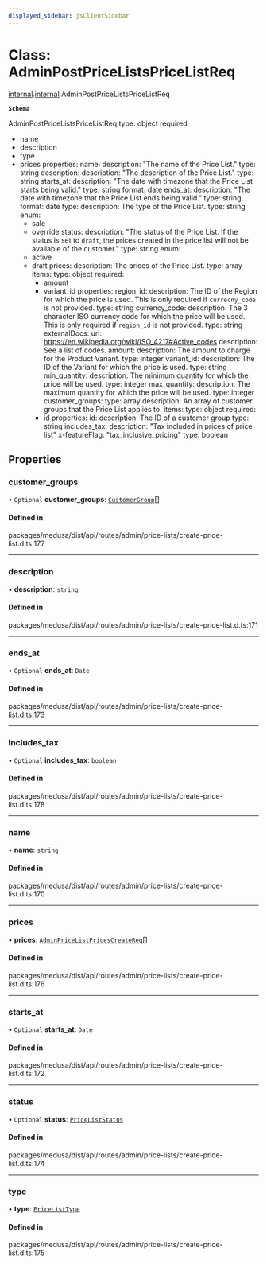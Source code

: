```yaml
---
displayed_sidebar: jsClientSidebar
---
```


# Class: AdminPostPriceListsPriceListReq

[internal](../modules/internal-8.md).[internal](../modules/internal-8.internal.md).AdminPostPriceListsPriceListReq

**`Schema`**

AdminPostPriceListsPriceListReq
type: object
required:
  - name
  - description
  - type
  - prices
properties:
  name:
    description: "The name of the Price List."
    type: string
  description:
    description: "The description of the Price List."
    type: string
  starts_at:
    description: "The date with timezone that the Price List starts being valid."
    type: string
    format: date
  ends_at:
    description: "The date with timezone that the Price List ends being valid."
    type: string
    format: date
  type:
    description: The type of the Price List.
    type: string
    enum:
     - sale
     - override
  status:
    description: "The status of the Price List. If the status is set to `draft`, the prices created in the price list will not be available of the customer."
    type: string
    enum:
      - active
      - draft
  prices:
     description: The prices of the Price List.
     type: array
     items:
       type: object
       required:
         - amount
         - variant_id
       properties:
         region_id:
           description: The ID of the Region for which the price is used. This is only required if `currecny_code` is not provided.
           type: string
         currency_code:
           description: The 3 character ISO currency code for which the price will be used. This is only required if `region_id` is not provided.
           type: string
           externalDocs:
             url: https://en.wikipedia.org/wiki/ISO_4217#Active_codes
             description: See a list of codes.
         amount:
           description: The amount to charge for the Product Variant.
           type: integer
         variant_id:
           description: The ID of the Variant for which the price is used.
           type: string
         min_quantity:
           description: The minimum quantity for which the price will be used.
           type: integer
         max_quantity:
           description: The maximum quantity for which the price will be used.
           type: integer
  customer_groups:
    type: array
    description: An array of customer groups that the Price List applies to.
    items:
      type: object
      required:
        - id
      properties:
        id:
          description: The ID of a customer group
          type: string
  includes_tax:
     description: "Tax included in prices of price list"
     x-featureFlag: "tax_inclusive_pricing"
     type: boolean

## Properties

### customer\_groups

• `Optional` **customer\_groups**: [`CustomerGroup`](internal-8.CustomerGroup.md)[]

#### Defined in

packages/medusa/dist/api/routes/admin/price-lists/create-price-list.d.ts:177

___

### description

• **description**: `string`

#### Defined in

packages/medusa/dist/api/routes/admin/price-lists/create-price-list.d.ts:171

___

### ends\_at

• `Optional` **ends\_at**: `Date`

#### Defined in

packages/medusa/dist/api/routes/admin/price-lists/create-price-list.d.ts:173

___

### includes\_tax

• `Optional` **includes\_tax**: `boolean`

#### Defined in

packages/medusa/dist/api/routes/admin/price-lists/create-price-list.d.ts:178

___

### name

• **name**: `string`

#### Defined in

packages/medusa/dist/api/routes/admin/price-lists/create-price-list.d.ts:170

___

### prices

• **prices**: [`AdminPriceListPricesCreateReq`](internal-8.internal.AdminPriceListPricesCreateReq.md)[]

#### Defined in

packages/medusa/dist/api/routes/admin/price-lists/create-price-list.d.ts:176

___

### starts\_at

• `Optional` **starts\_at**: `Date`

#### Defined in

packages/medusa/dist/api/routes/admin/price-lists/create-price-list.d.ts:172

___

### status

• `Optional` **status**: [`PriceListStatus`](../enums/internal-3.PriceListStatus.md)

#### Defined in

packages/medusa/dist/api/routes/admin/price-lists/create-price-list.d.ts:174

___

### type

• **type**: [`PriceListType`](../enums/internal-3.PriceListType.md)

#### Defined in

packages/medusa/dist/api/routes/admin/price-lists/create-price-list.d.ts:175
